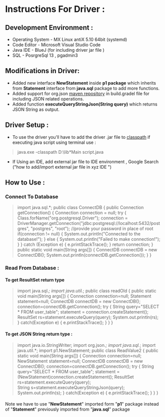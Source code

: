# Instructions For Driver :

## Development Environment :

 -  Operating System - MX Linux antiX 5.10 64bit (systemd)
 - Code Editor - Microsoft Visual Studio Code
 - Java IDE - BlueJ (for including driver jar file )
 - SQL - PosrgreSql 13 , pgadmin3
## Modifications in Driver:
 - Added new interface **NewStatement** inside **p1 package** which inherits from **Statement** interface from **java.sql** package to add more functions.
 - Added support for org.json [maven repository](https://mvnrepository.com/artifact/org.json/json) in build.gradel file for including JSON related operations.
 - Added function **executeQueryStringJson(String query)** which returns JSON String as output.
## Driver Setup :
- To  use the driver you'll have to add the driver .jar file to [classpath](https://www.geeksforgeeks.org/how-to-add-jar-file-to-classpath-in-java/)  if executing java script using terminal use :
>java.exe -classpath D:\lib\*Main script.java
- If Using an IDE, add external jar file to IDE environment , Google Search ("how to add/import external jar file in xyz IDE ")
 ## How to Use :
 ### Connect To Database 
 > import java.sql.*;
public class ConnectDB 
{
    public  Connection getConnection() 
    {
        Connection connection = null;
        try 
        {
            Class.forName("org.postgresql.Driver");
            connection = DriverManager.getConnection("jdbc:postgresql://localhost:5432/postgres", "postgres", "root"); //provide your password in place of root
	         if(connection != null)
            {
                System.out.println("Connected to the database!");
            }
            else
            {
                System.out.println("Failed to make connection!");
            }
        }
        catch (Exception e) 
        {
            e.printStackTrace();
        }
        return connection;
    } 
    public static void main(String args[])
    {
        ConnectDB connectDB = new ConnectDB();
        System.out.println(connectDB.getConnection());
    }
}

### Read From Database :
#### To get ResultSet return type
>import java.sql.*;
import java.util.*;
public class readOld
{
    public static void main(String args[])
    {
        Connection connection=null;
        Statement statement=null;
        ConnectDB connectDB = new ConnectDB();
        connection=connectDB.getConnection();
        try
        {
            String query="SELECT * FROM user_table";
            statement = connection.createStatement();
            ResultSet rs=statement.executeQuery(query);
            System.out.println(rs);
        }
        catch(Exception e)
        {
            e.printStackTrace();
        }
    }
}

#### To get JSON String return type :

>import java.io.StringWriter;
import org.json.*;
import java.sql.*;
import java.util.*;
import p1.NewStatement;
public class ReadValue2
{
    public static void main(String args[])
    {
        Connection connection=null;
        NewStatement statement=null;
        ConnectDB connectDB = new ConnectDB();
        connection=connectDB.getConnection();
        try
        {
            String query="SELECT * FROM user_table";
            statement = (NewStatement)connection.createStatement();
            ResultSet rs=statement.executeQuery(query);   
            String s=statement.executeQueryStringJson(query);
            System.out.println(s);
        }
        catch(Exception e)
        {
            e.printStackTrace();
        }
    }
}
####
Note we have to use "**NewStatement**" imported form "**p1**" package instead of "**Statement**" previously imported from "**java.sql**" package
